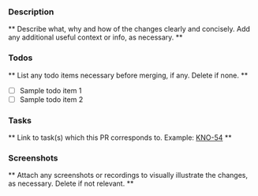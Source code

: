 ### Description

** Describe what, why and how of the changes clearly and concisely. Add any additional useful context or info, as necessary. **

### Todos

** List any todo items necessary before merging, if any. Delete if none. **

- [ ] Sample todo item 1
- [ ] Sample todo item 2

### Tasks

** Link to task(s) which this PR corresponds to. Example: [KNO-54](https://linear.app/knock/issue/KNO-54/create-a-pr-template) **

### Screenshots

** Attach any screenshots or recordings to visually illustrate the changes, as necessary. Delete if not relevant. **
